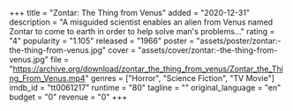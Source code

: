 +++
title = "Zontar: The Thing from Venus"
added = "2020-12-31"
description = "A misguided scientist enables an alien from Venus named Zontar to come to earth in order to help solve man's problems..."
rating = "4"
popularity = "1.105"
released = "1966"
poster = "assets/poster/zontar:-the-thing-from-venus.jpg"
cover = "assets/cover/zontar:-the-thing-from-venus.jpg"
file = "https://archive.org/download/zontar_the_thing_from_venus/Zontar_the_Thing_From_Venus.mp4"
genres = ["Horror", "Science Fiction", "TV Movie"]
imdb_id = "tt0061217"
runtime = "80"
tagline = ""
original_language = "en"
budget = "0"
revenue = "0"
+++
